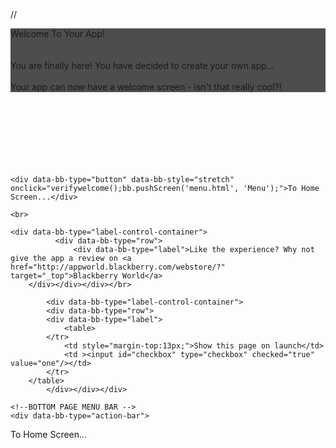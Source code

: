 //
<div data-bb-type="screen" data-bb-effect="slide-down" style="background-color:#4d4d4d;">
<div data-bb-type="title" data-bb-caption="Welcome!"></div>
<div data-bb-type="round-panel"> 
          <div data-bb-type="panel-header">Welcome To Your App!</div>
  	  <br>
	  <br>
	<bold></bold>
                  <div data-bb-type="label">You are finally here! You have decided to create your own app...<br><br>
		Your app can now have a welcome screen - isn't that really cool?! <br>
	</div></div></div></div><br><br><br><br><br><br><br>

	<div data-bb-type="button" data-bb-style="stretch" onclick="verifywelcome();bb.pushScreen('menu.html', 'Menu');">To Home Screen...</div>

	<br>

	<div data-bb-type="label-control-container">
              <div data-bb-type="row">
                  <div data-bb-type="label">Like the experience? Why not give the app a review on <a href="http://appworld.blackberry.com/webstore/?" target="_top">Blackberry World</a>
		</div></div></div></br>

			<div data-bb-type="label-control-container">
			<div data-bb-type="row">
			<div data-bb-type="label">
				<table>
			</tr>
				<td style="margin-top:13px;">Show this page on launch</td>
				<td ><input id="checkbox" type="checkbox" checked="true" value="one"/></td>
			</tr>
		</table>
			</div></div></div>

	<!--BOTTOM PAGE MENU BAR -->
	<div data-bb-type="action-bar">
<div data-bb-type="action" data-bb-style="button" data-bb-img="IMG/ic_next.png" onclick="verifywelcome();bb.pushScreen('menu.html', 'Menu');">To Home Screen...</div>	
</div></div>
